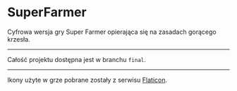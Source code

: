 # SuperFarmer
Cyfrowa wersja gry Super Farmer opierająca się na zasadach gorącego krzesła.

-----
Całość projektu dostępna jest w branchu `final`.

-----
Ikony użyte w grze pobrane zostały z serwisu [Flaticon](https://flaticon.com).
